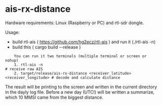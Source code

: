# ais-rx-distance

Hardware requirements:
   Linux (Raspberry or PC) and rtl-sdr dongle.

Usage:
  * build rtl-ais ( https://github.com/hg2ecz/rtl-ais ) and run it (./rtl-ais -n)
  * build this ( cargo build --release )

```
    You can run it two terminals (multiple terminal or screen or nohup)
    1. rtl-ais -n                                                              # receive raw AIS
    2. target/release/ais-rx-distance <receiver_latitude> <receiver_longitude> # decode and calculate distance
```
The result will be printing to the screen and written in the current directory in the dayly log file.
Before a new day (UTC!) will be written a summarize, which 10 MMSI came from the biggest distance.
